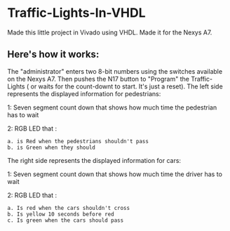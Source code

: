 # Traffic-Lights-In-VHDL
Made this little project in Vivado using VHDL. Made it for the Nexys A7. 
## Here's how it works:
The "administrator" enters two 8-bit numbers using the switches available on the Nexys A7.
Then pushes the N17 button to "Program" the Traffic-Lights ( or waits for the count-downt to start. It's just a reset).
The left side represents the displayed information for pedestrians:

1: Seven segment count down that shows how much time the pedestrian has to wait 

2: RGB LED that :

    a. is Red when the pedestrians shouldn't pass
    b. is Green when they should

The right side represents the displayed information for cars:

1: Seven segment count down that shows how much time the driver has to wait

2: RGB LED that :

    a. Is red when the cars shouldn't cross
    b. Is yellow 10 seconds before red
    c. Is green when the cars should pass
